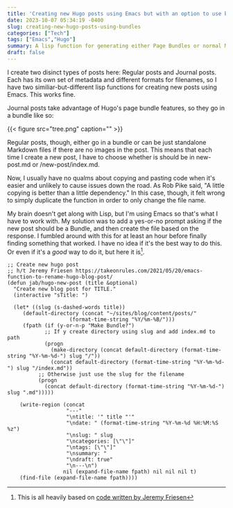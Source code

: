 ```yaml
---
title: 'Creating new Hugo posts using Emacs but with an option to use bundles'
date: 2023-10-07 05:34:19 -0400
slug: creating-new-hugo-posts-using-bundles
categories: ["Tech"]
tags: ["Emacs","Hugo"]
summary: A lisp function for generating either Page Bundles or normal Markdown files when creating new Hugo posts.
draft: false
---
```


I create two disinct types of posts here: Regular posts and Journal posts. Each has its own set of metadata and different formats for filenames, so I have two similiar-but-different lisp functions for creating new posts using Emacs. This works fine.

Journal posts take advantage of Hugo's page bundle features, so they go in a bundle like so:

{{< figure src="tree.png" caption="" >}}

Regular posts, though, either go in a bundle or can be just standalone Markdown files if there are no images in the post. This means that each time I create a new post, I have to choose whether is should be in new-post.md or /new-post/index.md. 

Now, I usually have no qualms about copying and pasting code when it's easier and unlikely to cause issues down the road. As Rob Pike said, "A little copying is better than a little dependency." In this case, though, it felt wrong to simply duplicate the function in order to only change the file name.

My brain doesn't get along with Lisp, but I'm using Emacs so that's what I have to work with. My solution was to add a yes-or-no prompt asking if the new post should be a Bundle, and then create the file based on the response. I fumbled around with this for at least an hour before finally finding something that worked. I have no idea if it's the best way to do this. Or even if it's a _good_ way to do it, but here it is[^tor].

```elisp
;; Create new hugo post
;; h/t Jeremy Friesen https://takeonrules.com/2021/05/20/emacs-function-to-rename-hugo-blog-post/
(defun jab/hugo-new-post (title &optional)
  "Create new blog post for TITLE."
  (interactive "sTitle: ")

  (let* ((slug (s-dashed-words title))
	 (default-directory (concat "~/sites/blog/content/posts/"
				    (format-time-string "%Y/%m-%B/")))
	 (fpath (if (y-or-n-p "Make Bundle?")
		    ;; If y create directory using slug and add index.md to path
		    (progn
		      (make-directory (concat default-directory (format-time-string "%Y-%m-%d-") slug "/"))
		      (concat default-directory (format-time-string "%Y-%m-%d-") slug "/index.md"))
		  ;; Otherwise just use the slug for the filename
		  (progn
		    (concat default-directory (format-time-string "%Y-%m-%d-") slug ".md")))))
    
    (write-region (concat
                   "---"
                   "\ntitle: '" title "'"
                   "\ndate: " (format-time-string "%Y-%m-%d %H:%M:%S %z")
                   "\nslug: " slug
                   "\ncategories: [\"\"]"
                   "\ntags: [\"\"]"
                   "\nsummary: "
                   "\ndraft: true"
                   "\n---\n")
                  nil (expand-file-name fpath) nil nil nil t)
    (find-file (expand-file-name fpath))))
```


[^tor]: This is all heavily based on [code written by Jeremy Friesen](https://takeonrules.com/2021/05/20/emacs-function-to-rename-hugo-blog-post/)
